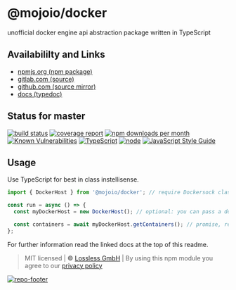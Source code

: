 # @mojoio/docker
unofficial docker engine api abstraction package written in TypeScript

## Availabililty and Links
* [npmjs.org (npm package)](https://www.npmjs.com/package/@mojoio/docker)
* [gitlab.com (source)](https://gitlab.com/mojoio/docker)
* [github.com (source mirror)](https://github.com/mojoio/docker)
* [docs (typedoc)](https://mojoio.gitlab.io/docker/)

## Status for master
[![build status](https://gitlab.com/mojoio/docker/badges/master/build.svg)](https://gitlab.com/mojoio/docker/commits/master)
[![coverage report](https://gitlab.com/mojoio/docker/badges/master/coverage.svg)](https://gitlab.com/mojoio/docker/commits/master)
[![npm downloads per month](https://img.shields.io/npm/dm/@mojoio/docker.svg)](https://www.npmjs.com/package/@mojoio/docker)
[![Known Vulnerabilities](https://snyk.io/test/npm/@mojoio/docker/badge.svg)](https://snyk.io/test/npm/@mojoio/docker)
[![TypeScript](https://img.shields.io/badge/TypeScript->=%203.x-blue.svg)](https://nodejs.org/dist/latest-v10.x/docs/api/)
[![node](https://img.shields.io/badge/node->=%2010.x.x-blue.svg)](https://nodejs.org/dist/latest-v10.x/docs/api/)
[![JavaScript Style Guide](https://img.shields.io/badge/code%20style-prettier-ff69b4.svg)](https://prettier.io/)

## Usage

Use TypeScript for best in class instellisense.

```typescript
import { DockerHost } from '@mojoio/docker'; // require Dockersock class

const run = async () => {
  const myDockerHost = new DockerHost(); // optional: you can pass a domain to the contructor, defaults to  /var/run/docker.sock

  const containers = await myDockerHost.getContainers(); // promise, resolve with an array of DockerContainers
};
```

For further information read the linked docs at the top of this readme.

> MIT licensed | **&copy;** [Lossless GmbH](https://lossless.gmbh)
| By using this npm module you agree to our [privacy policy](https://lossless.gmbH/privacy)

[![repo-footer](https://lossless.gitlab.io/publicrelations/repofooter.svg)](https://maintainedby.lossless.com)

